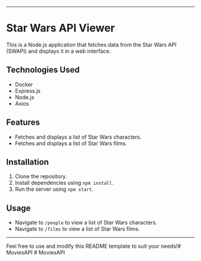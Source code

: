 

---

# Star Wars API Viewer

This is a Node.js application that fetches data from the Star Wars API (SWAPI) and displays it in a web interface.

## Technologies Used

- Docker
- Express.js
- Node.js
- Axios

## Features

- Fetches and displays a list of Star Wars characters.
- Fetches and displays a list of Star Wars films.

## Installation

1. Clone the repository.
2. Install dependencies using `npm install`.
3. Run the server using `npm start`.

## Usage

- Navigate to `/people` to view a list of Star Wars characters.
- Navigate to `/films` to view a list of Star Wars films.



---

Feel free to use and modify this README template to suit your needs!#   M o v i e s A P I  
 # MoviesAPI
